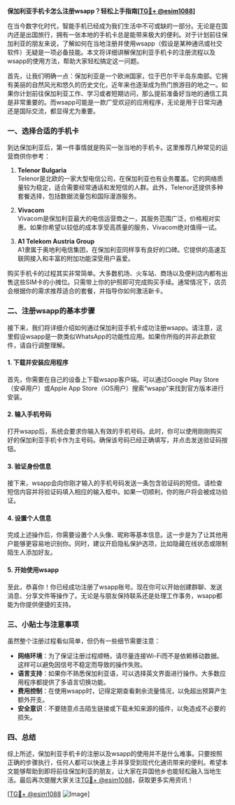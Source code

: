 **保加利亚手机卡怎么注册wsapp？轻松上手指南[[TG💪+ @esim1088](https://t.me/s/esim1088)]**

在当今数字化时代，智能手机已经成为我们生活中不可或缺的一部分。无论是在国内还是出国旅行，拥有一张本地的手机卡总是能带来极大的便利。对于计划前往保加利亚的朋友来说，了解如何在当地注册并使用wsapp（假设是某种通讯或社交软件）无疑是一项必备技能。本文将详细讲解保加利亚手机卡的注册流程以及wsapp的使用方法，帮助大家轻松搞定这一问题。

首先，让我们明确一点：保加利亚是一个欧洲国家，位于巴尔干半岛东南部。它拥有美丽的自然风光和悠久的历史文化，近年来也逐渐成为热门旅游目的地之一。如果你计划前往保加利亚工作、学习或者短期访问，那么提前准备好当地的通信工具是非常重要的。而wsapp可能是一款广受欢迎的应用程序，无论是用于日常沟通还是国际交流，都显得尤为重要。

### 一、选择合适的手机卡

到达保加利亚后，第一件事情就是购买一张当地的手机卡。这里推荐几种常见的运营商供你参考：

1. **Telenor Bulgaria**  
   Telenor是北欧的一家大型电信公司，在保加利亚也有业务覆盖。它的网络质量较为稳定，适合需要经常通话和发短信的人群。此外，Telenor还提供多种套餐选择，包括数据流量包和国际漫游服务。

2. **Vivacom**  
   Vivacom是保加利亚最大的电信运营商之一，其服务范围广泛，价格相对实惠。如果你希望以较低的成本享受高质量的服务，Vivacom绝对值得一试。

3. **A1 Telekom Austria Group**  
   A1隶属于奥地利电信集团，在保加利亚同样享有良好的口碑。它提供的高速互联网接入和丰富的附加功能深受用户喜爱。

购买手机卡的过程其实非常简单。大多数机场、火车站、商场以及便利店内都有出售这些SIM卡的小摊位。只需带上你的护照即可完成购买手续。通常情况下，店员会根据你的需求推荐适合的套餐，并指导你如何激活新卡。

### 二、注册wsapp的基本步骤

接下来，我们将详细介绍如何通过保加利亚手机卡成功注册wsapp。请注意，这里假设wsapp是一款类似WhatsApp的功能性应用。如果你所指的并非此款软件，请自行调整理解。

#### 1. 下载并安装应用程序
首先，你需要在自己的设备上下载wsapp客户端。可以通过Google Play Store（安卓用户）或Apple App Store（iOS用户）搜索“wsapp”来找到官方版本进行安装。

#### 2. 输入手机号码
打开wsapp后，系统会要求你输入有效的手机号码。此时，你可以使用刚刚购买好的保加利亚手机卡作为主号码。确保该号码已经正确填写，并点击发送验证码按钮。

#### 3. 验证身份信息
接下来，wsapp会向你刚才输入的手机号码发送一条包含验证码的短信。请检查短信内容并将验证码填入相应的输入框中。如果一切顺利，你的账户将会被成功验证。

#### 4. 设置个人信息
完成上述操作后，你需要设置个人头像、昵称等基本信息。这一步是为了让其他用户能够更容易地识别你。同时，建议开启隐私保护选项，比如隐藏在线状态或限制陌生人添加好友。

#### 5. 开始使用wsapp
至此，恭喜你！你已经成功注册了wsapp账号。现在你可以开始创建群聊、发送消息、分享文件等操作了。无论是与朋友保持联系还是处理工作事务，wsapp都能为你提供便捷的支持。

### 三、小贴士与注意事项

虽然整个注册过程看似简单，但仍有一些细节需要注意：

- **网络环境**：为了保证注册过程顺畅，请尽量连接Wi-Fi而不是依赖移动数据。这样可以避免因信号不稳定而导致的操作失败。
- **语言支持**：如果你不熟悉保加利亚语，可以选择英文界面进行操作。大多数应用程序都提供了多语言切换功能。
- **费用控制**：在使用wsapp时，记得定期查看剩余流量情况，以免超出预算产生额外开支。
- **安全意识**：不要随意点击陌生链接或下载未知来源的插件，以免造成不必要的损失。

### 四、总结

综上所述，保加利亚手机卡的注册以及wsapp的使用并不是什么难事。只要按照正确的步骤执行，任何人都可以快速上手并享受到现代化通讯带来的便利。希望本文能够帮助到即将前往保加利亚的朋友，让大家在异国他乡也能轻松融入当地生活。最后再次提醒大家关注[TG💪+ @esim1088](https://t.me/s/esim1088)，获取更多实用资讯！

[[TG💪+ @esim1088](https://t.me/s/esim1088) ![Image](https://i.postimg.cc/4NQfJmqS/Snipaste-2025-05-13-00-14-12.png)]